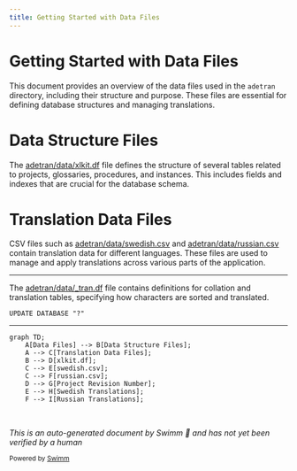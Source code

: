 ```yaml
---
title: Getting Started with Data Files
---
```

# Getting Started with Data Files

This document provides an overview of the data files used in the `adetran` directory, including their structure and purpose. These files are essential for defining database structures and managing translations.

# Data Structure Files

The <SwmPath>[adetran/data/xlkit.df](adetran/data/xlkit.df)</SwmPath> file defines the structure of several tables related to projects, glossaries, procedures, and instances. This includes fields and indexes that are crucial for the database schema.

# Translation Data Files

CSV files such as <SwmPath>[adetran/data/swedish.csv](adetran/data/swedish.csv)</SwmPath> and <SwmPath>[adetran/data/russian.csv](adetran/data/russian.csv)</SwmPath> contain translation data for different languages. These files are used to manage and apply translations across various parts of the application.

<SwmSnippet path="/adetran/data/_tran.df" line="1">

---

The <SwmPath>[adetran/data/\_tran.df](adetran/data/_tran.df)</SwmPath> file contains definitions for collation and translation tables, specifying how characters are sorted and translated.

```df
UPDATE DATABASE "?"
```

---

</SwmSnippet>

```mermaid
graph TD;
    A[Data Files] --> B[Data Structure Files];
    A --> C[Translation Data Files];
    B --> D[xlkit.df];
    C --> E[swedish.csv];
    C --> F[russian.csv];
    D --> G[Project Revision Number];
    E --> H[Swedish Translations];
    F --> I[Russian Translations];
```

&nbsp;

*This is an auto-generated document by Swimm 🌊 and has not yet been verified by a human*

<SwmMeta version="3.0.0" repo-id="Z2l0aHViJTNBJTNBT3BlbkVkZ2VfUmV0aXJlZF9Qcm9kdWN0cyUzQSUzQVBBUFA5Mg==" repo-name="OpenEdge_Retired_Products"><sup>Powered by [Swimm](/)</sup></SwmMeta>
